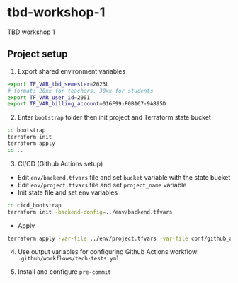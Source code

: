 # tbd-workshop-1
TBD workshop 1

## Project setup
1. Export shared environment variables
```bash
export TF_VAR_tbd_semester=2023L
# format: 20xx for teachers, 30xx for students 
export TF_VAR_user_id=2001
export TF_VAR_billing_account=016F99-F0B167-9A895D

```
2. Enter `bootstrap` folder then init project and Terraform state bucket
```bash
cd bootstrap
terraform init
terraform apply
cd ..
```
3. CI/CD (Github Actions setup)
* Edit `env/backend.tfvars` file and set `bucket` variable with the state bucket
* Edit `env/project.tfvars` file and set `project_name` variable
* Init state file and set env variables
```bash
cd cicd_bootstrap
terraform init -backend-config=../env/backend.tfvars
```
* Apply
```bash
terraform apply -var-file ../env/project.tfvars -var-file conf/github_actions.tfvars -compact-warnings
```

4. Use output variables for configuring Github Actions workflow: `.github/workflows/tech-tests.yml` 

5. Install and configure `pre-commit`